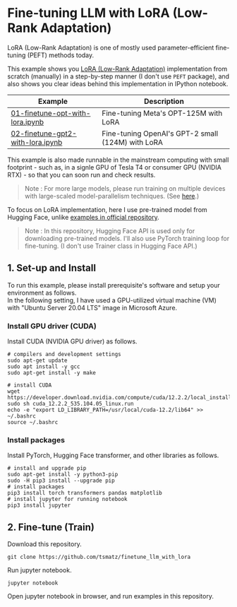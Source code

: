 # Fine-tuning LLM with LoRA (Low-Rank Adaptation)

LoRA (Low-Rank Adaptation) is one of mostly used parameter-efficient fine-tuning (PEFT) methods today.

This example shows you [LoRA (Low-Rank Adaptation)](https://arxiv.org/abs/2106.09685) implementation from scratch (manually) in a step-by-step manner (I don't use ```PEFT``` package), and also shows you clear ideas behind this implementation in IPython notebook.

| Example                                                              | Description                                       |
| -------------------------------------------------------------------- | ------------------------------------------------- |
| [01-finetune-opt-with-lora.ipynb](01-finetune-opt-with-lora.ipynb)   | Fine-tuning Meta's OPT-125M with LoRA             |
| [02-finetune-gpt2-with-lora.ipynb](02-finetune-gpt2-with-lora.ipynb) | Fine-tuning OpenAI's GPT-2 small (124M) with LoRA |

This example is also made runnable in the mainstream computing with small footprint - such as, in a signle GPU of Tesla T4 or consumer GPU (NVIDIA RTX) - so that you can soon run and check results.

> Note : For more large models, please run training on multiple devices with large-scaled model-parallelism techniques. (See [here](https://tsmatz.wordpress.com/2023/09/21/model-parallelism/).)

To focus on LoRA implementation, here I use pre-trained model from Hugging Face, unlike [examples in official repository](https://github.com/microsoft/LoRA).

> Note : In this repository, Hugging Face API is used only for downloading pre-trained models. I'll also use PyTorch training loop for fine-tuning. (I don't use Trainer class in Hugging Face API.)

## 1. Set-up and Install

To run this example, please install prerequisite's software and setup your environment as follows.<br>
In the following setting, I have used a GPU-utilized virtual machine (VM) with "Ubuntu Server 20.04 LTS" image in Microsoft Azure.

### Install GPU driver (CUDA)

Install CUDA (NVIDIA GPU driver) as follows.

```
# compilers and development settings
sudo apt-get update
sudo apt install -y gcc
sudo apt-get install -y make

# install CUDA
wget https://developer.download.nvidia.com/compute/cuda/12.2.2/local_installers/cuda_12.2.2_535.104.05_linux.run
sudo sh cuda_12.2.2_535.104.05_linux.run
echo -e "export LD_LIBRARY_PATH=/usr/local/cuda-12.2/lib64" >> ~/.bashrc
source ~/.bashrc
```

### Install packages

Install PyTorch, Hugging Face transformer, and other libraries as follows.

```
# install and upgrade pip
sudo apt-get install -y python3-pip
sudo -H pip3 install --upgrade pip
# install packages
pip3 install torch transformers pandas matplotlib
# install jupyter for running notebook
pip3 install jupyter
```

## 2. Fine-tune (Train)

Download this repository.

```
git clone https://github.com/tsmatz/finetune_llm_with_lora
```

Run jupyter notebook.

```
jupyter notebook
```

Open jupyter notebook in browser, and run examples in this repository.
